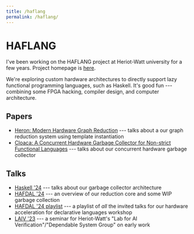 ```yaml
---
title: /haflang
permalink: /haflang/
---
```


# HAFLANG

I've been working on the HAFLANG project at Heriot-Watt university for a few
years. Project homepage is [here](https://haflang.github.io/).

We're exploring custom hardware architectures to directly support lazy
functional programming languages, such as Haskell. It's good fun --- combining
some FPGA hacking, compiler design, and computer architecture.

## Papers

  + [Heron: Modern Hardware Graph
    Reduction](https://doi.org/10.1145/3652561.3652564) --- talks about a our
    graph reduction system using template instantiation
  + [Cloaca: A Concurrent Hardware Garbage Collector for Non-strict Functional
    Languages](https://doi.org/10.1145/3677999.3678277) --- talks about our
    concurrent hardware garbage collector

## Talks

  + [Haskell '24](https://www.youtube.com/watch?v=OFqMpfb8Cyk) --- talks about our garbage collector architecture
  + [HAFDAL '24](https://www.youtube.com/watch?v=jC7z-6LLzUk&pp=ygUUaGFmbGFuZyBjcmFpZyByYW1zYXk%3D) --- an overview of our reduction core and some WIP garbage collection
  + [HAFDAL '24 playlist](https://www.youtube.com/watch?v=476dsOEJD0g&list=PL7l6O156PEicRgKO98QGvbs0WpTsCQIon) --- a playlist of _all_ the invited talks for our hardware acceleration for declarative languages workshop
  + [LAIV '23](https://www.youtube.com/watch?v=GtWJ_5qNqdE&pp=ygUUaGFmbGFuZyBjcmFpZyByYW1zYXk%3D) --- a seminar for Heriot-Watt's "Lab for AI Verification"/"Dependable System Group" on early work

